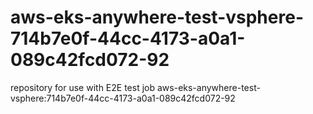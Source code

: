 # aws-eks-anywhere-test-vsphere-714b7e0f-44cc-4173-a0a1-089c42fcd072-92
repository for use with E2E test job aws-eks-anywhere-test-vsphere:714b7e0f-44cc-4173-a0a1-089c42fcd072-92
